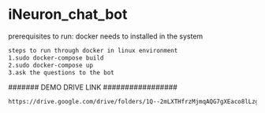 # iNeuron_chat_bot

prerequisites to run:
docker needs to installed in the system

```bash
steps to run through docker in linux environment
1.sudo docker-compose build
2.sudo docker-compose up
3.ask the questions to the bot
```

####### DEMO DRIVE LINK #################
```bash
https://drive.google.com/drive/folders/1Q--2mLXTHfrzMjmqAQG7gXEaco8lLzgU?usp%3Dsharing&sa=D&source=hangouts&ust=1656317221538000&usg=AOvVaw3boCCKB0Yd3SsJVmaibsNG
```
